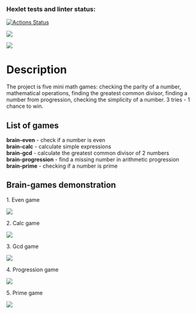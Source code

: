 ### Hexlet tests and linter status:
[![Actions Status](https://github.com/OiJefo/frontend-project-44/workflows/hexlet-check/badge.svg)](https://github.com/OiJefo/frontend-project-44/actions)

<a href="https://codeclimate.com/github/OiJefo/frontend-project-44/maintainability"><img src="https://api.codeclimate.com/v1/badges/2e2821b7c0f028d72efe/maintainability" /></a>

<a href="https://codeclimate.com/github/OiJefo/frontend-project-44/test_coverage"><img src="https://api.codeclimate.com/v1/badges/2e2821b7c0f028d72efe/test_coverage" /></a>

<h1>Description</h1>
<p>The project is five mini math games: checking the parity of a number, mathematical operations, finding the greatest common divisor, finding a number from progression, checking the simplicity of a number. 3 tries - 1 chance to win.</p>

<h2>List of games</h2>
<p><strong>brain-even</strong> - check if a number is even<br>
<strong>brain-calc</strong> - calculate simple expressions<br>
<strong>brain-gcd</strong> - calculate the greatest common divisor of 2 numbers<br>
<strong>brain-progression</strong> - find a missing number in arithmetic progression<br>
<strong>brain-prime</strong> - checking if a number is prime</p>

<h2>Brain-games demonstration</h2>
<p>1. Even game</p>
<a href="https://asciinema.org/a/qE8cjjgznkK29F2jpiuUsXBtz" target="_blank"><img src="https://asciinema.org/a/qE8cjjgznkK29F2jpiuUsXBtz.svg" /></a>

<p>2. Calc game</p>
<a href="https://asciinema.org/a/a8OnTcZfj2xUJ2RPo6O5cAuar" target="_blank"><img src="https://asciinema.org/a/a8OnTcZfj2xUJ2RPo6O5cAuar.svg" /></a>

<p>3. Gcd game</p>
<a href="https://asciinema.org/a/LMPZAaycCwDQxZpkQTudQt8DN" target="_blank"><img src="https://asciinema.org/a/LMPZAaycCwDQxZpkQTudQt8DN.svg" /></a>

<p>4. Progression game</p>
<a href="https://asciinema.org/a/11p801MjNo1uDIvXBiYUnC8zP" target="_blank"><img src="https://asciinema.org/a/11p801MjNo1uDIvXBiYUnC8zP.svg" /></a>

<p>5. Prime game</p>
<a href="https://asciinema.org/a/ToUqniz6VMadSI54R38FsmjE9" target="_blank"><img src="https://asciinema.org/a/ToUqniz6VMadSI54R38FsmjE9.svg" /></a>







